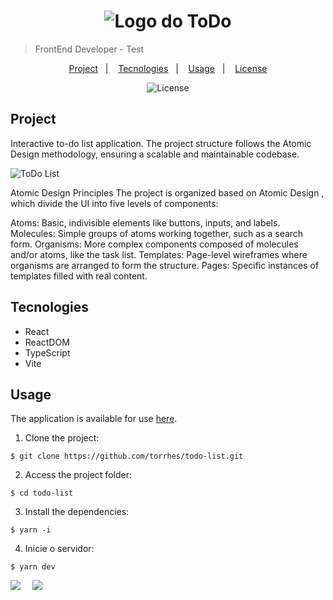 <h1 align="center" style="text-align: center;">
  <img alt="Logo do ToDo" src="./src/assets/svg/app-logo.svg" style="vertical-align: middle;">
</h1>

> FrontEnd Developer - Test

<p align="center">
  <a href="#project">Project</a>&nbsp;&nbsp;&nbsp;|&nbsp;&nbsp;&nbsp;
  <a href="#technologies">Tecnologies</a>&nbsp;&nbsp;&nbsp;|&nbsp;&nbsp;&nbsp;
  <a href="#usage">Usage</a>&nbsp;&nbsp;&nbsp;|&nbsp;&nbsp;&nbsp;
  <a href="#license">License</a>
</p>

<p align="center">
  <img alt="License" src="https://img.shields.io/static/v1?label=license&message=MIT&color=49AA26&labelColor=000000">
</p>

<h2 id="project"> Project</h2>

Interactive to-do list application. The project structure follows the Atomic Design methodology, ensuring a scalable and maintainable codebase.<br/>

![ToDo List](./src/assets/img/todo-list.png)

Atomic Design Principles
The project is organized based on Atomic Design , which divide the UI into five levels of components:

Atoms: Basic, indivisible elements like buttons, inputs, and labels.
Molecules: Simple groups of atoms working together, such as a search form.
Organisms: More complex components composed of molecules and/or atoms, like the task list.
Templates: Page-level wireframes where organisms are arranged to form the structure.
Pages: Specific instances of templates filled with real content.

<h2 id="technologies"> Tecnologies</h2>

- React
- ReactDOM
- TypeScript
- Vite

<h2 id="usage">Usage</h2>

The application is available for use [here](https://todo-list-nine-ebon.vercel.app/).

1. Clone the project:

```
$ git clone https://github.com/torrhes/todo-list.git
```

2. Access the project folder:

```
$ cd todo-list
```

3. Install the dependencies:

```
$ yarn -i
```

4. Inicie o servidor:

```
$ yarn dev
```

<div style="display: flex;">
  <a href="https://www.linkedin.com/in/nayaratorrhes/" target="_blank"><img src="https://img.shields.io/badge/-LinkedIn-%230077B5?style=for-the-badge&logo=linkedin&logoColor=white" style="margin-right: 2vw" target="_blank"></a>
  <a href="mailto:nayaratorrhes@gmail.com"><img src="https://img.shields.io/badge/-Gmail-%23333?style=for-the-badge&logo=gmail&logoColor=white" style="margin-right: 2vw" target="_blank"></a>

</div>

